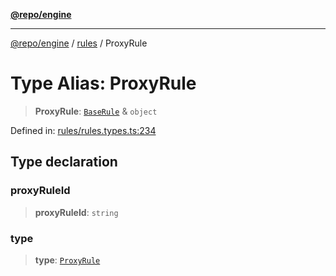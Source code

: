 [**@repo/engine**](../../README.md)

---

[@repo/engine](../../modules.md) / [rules](../README.md) / ProxyRule

# Type Alias: ProxyRule

> **ProxyRule**: [`BaseRule`](BaseRule.md) & `object`

Defined in: [rules/rules.types.ts:234](https://github.com/alexqguo/drinking-board-game-v3/blob/56df34968617deee505d881352afe56efb53b2a4/packages/engine/src/rules/rules.types.ts#L234)

## Type declaration

### proxyRuleId

> **proxyRuleId**: `string`

### type

> **type**: [`ProxyRule`](../enumerations/RuleType.md#proxyrule)
